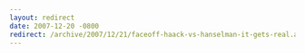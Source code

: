 ```yaml
---
layout: redirect
date: 2007-12-20 -0800
redirect: /archive/2007/12/21/faceoff-haack-vs-hanselman-it-gets-real.aspx/
---
```

